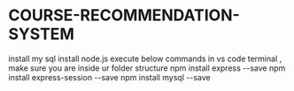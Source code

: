 # COURSE-RECOMMENDATION-SYSTEM 
install my sql
install node.js
execute below commands in vs code terminal , make sure you are inside ur folder structure
     npm install express --save
     npm install express-session --save
     npm install mysql --save

